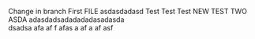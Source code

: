 Change in branch First FILE
asdasdadasd Test Test Test
NEW TEST TWO ASDA
adasdadsadadadadasadasda\
dsadsa
afa
af
f
afas
a
af
a
af
asf
